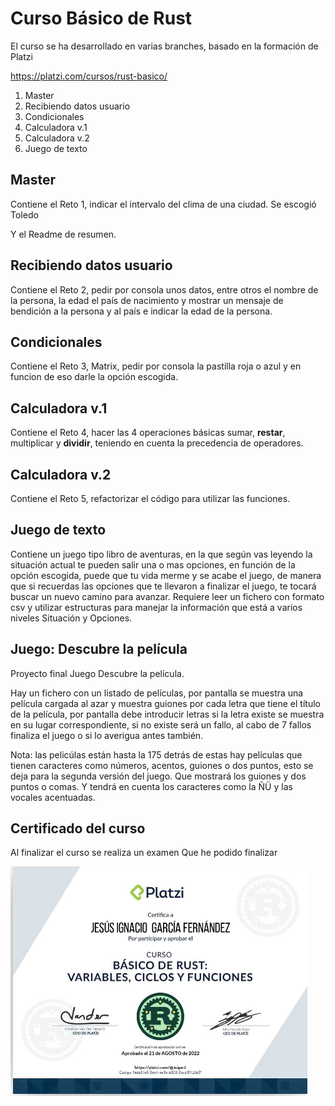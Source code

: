 # Curso Básico de Rust

El curso se ha desarrollado en varias branches, basado en la formación de Platzi

<https://platzi.com/cursos/rust-basico/>

1. Master
2. Recibiendo datos usuario
3. Condicionales
4. Calculadora v.1
5. Calculadora v.2
6. Juego de texto

## Master

Contiene el Reto 1, indicar el intervalo del clima de una ciudad. Se escogió Toledo

Y el Readme de resumen.

## Recibiendo datos usuario

Contiene el Reto 2, pedir por consola unos datos, entre otros el nombre de la persona, la edad el país de nacimiento y mostrar un mensaje de bendición a la persona y al país e indicar la edad de la persona.

## Condicionales

Contiene el Reto 3, Matrix, pedir por consola la pastilla roja o azul y en funcion de eso darle la opción escogida.

## Calculadora v.1

Contiene el Reto 4, hacer las 4 operaciones básicas sumar, **restar**, multiplicar y **dividir**, teniendo en cuenta la precedencia de operadores.

## Calculadora v.2

Contiene el Reto 5, refactorizar el código para utilizar las funciones.

## Juego de texto

Contiene un juego tipo libro de aventuras, en la que según vas leyendo la situación actual te pueden salir una o mas opciones, en función de la opción escogida, puede que tu vida merme y se acabe el juego, de manera que si recuerdas las opciones que te llevaron a finalizar el juego, te tocará buscar un nuevo camino para avanzar.
Requiere leer un fichero con formato csv y utilizar estructuras para manejar la información que está a varios niveles Situación y Opciones.

## Juego: Descubre la película

Proyecto final
Juego Descubre la película.

Hay un fichero con un listado de películas, por pantalla se muestra una película cargada al azar y muestra guiones por cada letra que tiene el título de la película, por pantalla debe introducir letras si la letra existe se muestra en su lugar correspondiente, si no existe será un fallo, al cabo de 7 fallos finaliza el juego o si lo averigua antes también.

Nota: las pelicúlas están hasta la 175 detrás de estas hay películas que tienen caracteres como números, acentos, guiones o dos puntos, esto se deja para la segunda versión del juego. Que mostrará los guiones y dos puntos o comas. Y tendrá en cuenta los caracteres como la ÑÜ y las vocales acentuadas.

## Certificado del curso

Al finalizar el curso se realiza un examen
Que he podido finalizar

![Diploma](Diploma.png)
